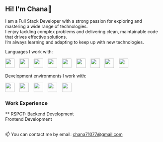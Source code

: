  
## Hi! I'm Chana👋

I am a Full Stack Developer with a strong passion for exploring and mastering a wide range of technologies.  
I enjoy tackling complex problems and delivering clean, maintainable code that drives effective solutions.  
I’m always learning and adapting to keep up with new technologies.

Languages I work with:

<p align="left">
  <img src="https://cdn.jsdelivr.net/gh/devicons/devicon/icons/c/c-original.svg" height="30"/>
  &nbsp;&nbsp;
  <img src="https://cdn.jsdelivr.net/gh/devicons/devicon/icons/cplusplus/cplusplus-original.svg" height="30"/>
  &nbsp;&nbsp;
  <img src="https://cdn.jsdelivr.net/gh/devicons/devicon/icons/csharp/csharp-original.svg" height="30"/>
  &nbsp;&nbsp;
  <img src="https://cdn.jsdelivr.net/gh/devicons/devicon/icons/html5/html5-original.svg" height="30"/>
  &nbsp;&nbsp;
  <img src="https://cdn.jsdelivr.net/gh/devicons/devicon/icons/css3/css3-original.svg" height="30"/>
  &nbsp;&nbsp;
  <img src="https://cdn.jsdelivr.net/gh/devicons/devicon/icons/javascript/javascript-original.svg" height="30"/>
  &nbsp;&nbsp;
  <img src="https://cdn.jsdelivr.net/gh/devicons/devicon/icons/react/react-original.svg" height="30"/>
  &nbsp;&nbsp;
  <img src="https://cdn.jsdelivr.net/gh/devicons/devicon/icons/python/python-original.svg" height="30"/>
  &nbsp;&nbsp;
  <img src="https://cdn.jsdelivr.net/gh/devicons/devicon/icons/nodejs/nodejs-original.svg" height="30"/>
</p>


Development environments I work with:

<p align="left">
  <img src="https://cdn.jsdelivr.net/gh/devicons/devicon/icons/visualstudio/visualstudio-plain.svg" height="30"/>
  &nbsp;&nbsp;
  <img src="https://cdn.jsdelivr.net/gh/devicons/devicon/icons/vscode/vscode-original.svg" height="30"/>
  &nbsp;&nbsp;
  <img src="https://cdn.jsdelivr.net/gh/devicons/devicon/icons/docker/docker-original.svg" height="30"/>
  &nbsp;&nbsp;
  <img src="https://cdn.jsdelivr.net/gh/devicons/devicon/icons/github/github-original.svg" height="30"/>
  &nbsp;&nbsp;
  <img src="https://cdn.jsdelivr.net/gh/devicons/devicon/icons/postman/postman-original.svg" height="30"/>
</p>

### Work Experience
** RSPCT:
Backend Development
<br>
Frontend Development
<br><br>

📫 You can contact me by email: chana71077@gmail.com



